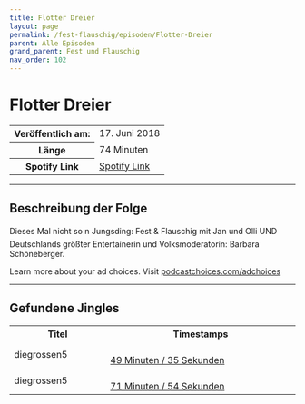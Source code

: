 ```yaml
---
title: Flotter Dreier
layout: page
permalink: /fest-flauschig/episoden/Flotter-Dreier
parent: Alle Episoden
grand_parent: Fest und Flauschig
nav_order: 102
---
```


# Flotter Dreier
<table class="resp-table dcf-table dcf-table-responsive dcf-table-bordered dcf-table-striped dcf-w-100%">
                    <tbody>
                        <tr>
                            <th scope="row">Veröffentlich am:</th>
                            <td data-label="Veröffentlich am:">17. Juni 2018</td>
                        </tr>
                        <tr>
                            <th scope="row">Länge </th>
                            <td data-label="Länge ">74 Minuten</td>
                        </tr><tr>
                                <th scope="row">Spotify Link</th>
                                <td data-label="Spotify Link"><a href="https://open.spotify.com/episode/0k1qBDuUtq0VtUZGK0vXHH">Spotify Link</a></td>
                            </tr></tbody>
                </table>

***

## Beschreibung der Folge

<div>
Dieses Mal nicht so n Jungsding: Fest &amp; Flauschig mit Jan und Olli UND Deutschlands größter Entertainerin und Volksmoderatorin: Barbara Schöneberger.<p> </p><p>Learn more about your ad choices. Visit <a href="https://podcastchoices.com/adchoices">podcastchoices.com/adchoices</a></p>  
</div>

***

## Gefundene Jingles

<table style="display: table;">
                                    <tr>
                                        <th class="tableColumnTitle">Titel</th>
                                        <th class="tableColumnTimestamps">Timestamps</th>
                                    </tr>
                                    <tr>
                                <td markdown="span"  class="tableColumnTitle">diegrossen5</td>
                                <td markdown="span" class="tableColumnTimestamps">
                                <br>
                                <a href="https://open.spotify.com/episode/0k1qBDuUtq0VtUZGK0vXHH?t=2975">
                                49 Minuten / 35 Sekunden</a>
                                </td></tr><tr>
                                <td markdown="span"  class="tableColumnTitle">diegrossen5</td>
                                <td markdown="span" class="tableColumnTimestamps">
                                <br>
                                <a href="https://open.spotify.com/episode/0k1qBDuUtq0VtUZGK0vXHH?t=4314">
                                71 Minuten / 54 Sekunden</a>
                                </td></tr></table>